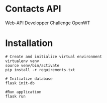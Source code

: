 # Contacts API
Web-API Developper Challenge OpenWT

# Installation
    # Create and initialize virtual environment
    virtualenv venv
    source venv/bin/activate
    pip install -r requirements.txt

    # Initialize database
    flask init-db

    #Run application
    flask run
